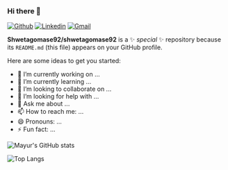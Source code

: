 ### Hi there 👋

[![Github](https://img.shields.io/badge/-Github-000?style=flat&logo=Github&logoColor=white)](https://github.com/Shwetagomase92)
[![Linkedin](https://img.shields.io/badge/-LinkedIn-blue?style=flat&logo=Linkedin&logoColor=white)](https://www.linkedin.com/in/shwetagomase/)
[![Gmail](https://img.shields.io/badge/-Gmail-c14438?style=flat&logo=Gmail&logoColor=white)](mailto:gomaseshweta8@gmail.com)
&nbsp;


**Shwetagomase92/shwetagomase92** is a ✨ _special_ ✨ repository because its `README.md` (this file) appears on your GitHub profile.

Here are some ideas to get you started:

- 🔭 I’m currently working on ...
- 🌱 I’m currently learning ...
- 👯 I’m looking to collaborate on ...
- 🤔 I’m looking for help with ...
- 💬 Ask me about ...
- 📫 How to reach me: ...
- 😄 Pronouns: ...
- ⚡ Fun fact: ...

![Mayur's GitHub stats](https://github-readme-stats.vercel.app/api?username=Shwetagomase92&show_icons=true)

![Top Langs](https://github-readme-stats.vercel.app/api/top-langs/?username=Shwetagomase92&layout=compact&theme=github_dark&langs_count=10)
